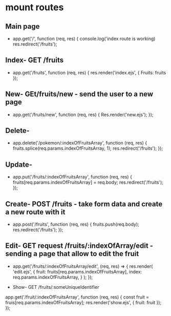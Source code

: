 
# mount routes

## Main page

 * app.get('/', function (req, res) {
     console.log('index route is working)
      res.redirect('/fruits');

## Index- GET /fruits

   * app.get('/fruits', function (req, res) {
     res.render('index.ejs', {
       Fruits: fruits
  });

## New- GEt/fruits/new - send the user to a new page 

  * app.get('/fruits/new', function (req, res) {
       Res.render('new.ejs');
 });

## Delete- 

  * app.delete('/pokemon/:indexOfFruitsArray', function (req, res) {
    fruits.splice(req.params.indexOfFruitsArray, 1);
    res.redirect('/fruits');
});
 
## Update-

 * app.put('/fruits/:indexOfFruitsArray', function (req, res) {
    fruits[req.params.indexOfFruitsArray] = req.body;
    res.redirect('/fruits');
});

## Create- POST /fruits - take form data and create a new route with it

 * app.post('/fruits', function (req, res) {
    fruits.push(req.body);
    res.redirect('/fruits');
});

## Edit- GET request /fruits/:indexOfArray/edit - sending a page that allow to edit the fruit

  * app.get('/fruits/:indexOfFruitsArray/edit', (req, res) => {
    res.render(
        'edit.ejs', {
            fruit: fruits[req.params.indexOfFruitsArray],
            index: req.params.indexOfFruitsArray,
        }
    );
});

* Show- GET /fruits/:someUniqueIdentifier

 app.get('/fruit/:indexOfFruitsArray', function (req, res) {
    const fruit = fruis[req.params.indexOfFruitsArray];
    res.render('show.ejs', {
        fruit: fruit
    });
});
